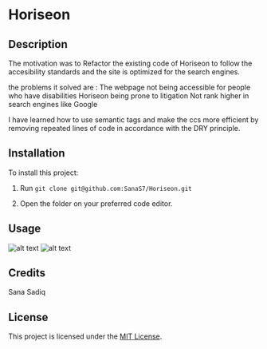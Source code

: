 # Horiseon

## Description

The motivation was to Refactor the existing code of Horiseon to follow the accesibility standards and the site is optimized for the search engines.     

the problems it solved are :
The webpage not being accessible for people who have disabilities
Horiseon being prone to litigation
Not rank higher in search engines like Google

I have learned how to use semantic tags and make the ccs more efficient by removing repeated lines of code in accordance with the DRY principle.

## Installation

To install this project:
1. Run
`git clone git@github.com:SanaS7/Horiseon.git`

2. Open the folder on your preferred code editor.


## Usage


![alt text](assets/images/Screeshot1.png)
![alt text](assets/images/Screeshot2.png)

## Credits

Sana Sadiq

## License

This project is licensed under the [MIT License](https://opensource.org/license/mit/).
